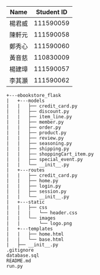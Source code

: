 | Name       | Student ID  |
|------------|-------------|
| 楊君威    | 111590059   |
| 陳軒元    | 111590058   |
| 鄭秀心    | 111590060   |
| 黃音慈    | 110830009   |
| 楊建璋    | 111590057   |
| 李其灝    | 111590062   |
```
+---ebookstore_flask
|   +---models
|   |   ├── credit_card.py
|   |   ├── discount.py
|   |   ├── item_line.py
|   |   ├── member.py
|   |   ├── order.py
|   |   ├── product.py
|   |   ├── review.py
|   |   ├── seasoning.py
|   |   ├── shipping.py
|   |   ├── shoppingCart_item.py
|   |   ├── special_event.py
|   |   └── __init__.py
|   +---routes
|   |   ├── credit_card.py
|   |   ├── home.py
|   |   ├── login.py
|   |   ├── session.py
|   |   └── __init__.py
|   +---static
|   |   ├── css
|   |   |   └── header.css
|   |   └── images
|   |       └── logo.png
|   +---templates
|   |   ├── home.html
|   |   └── base.html
|   ├── __init__.py
.gitignore
database.sql
README.md
run.py
```
